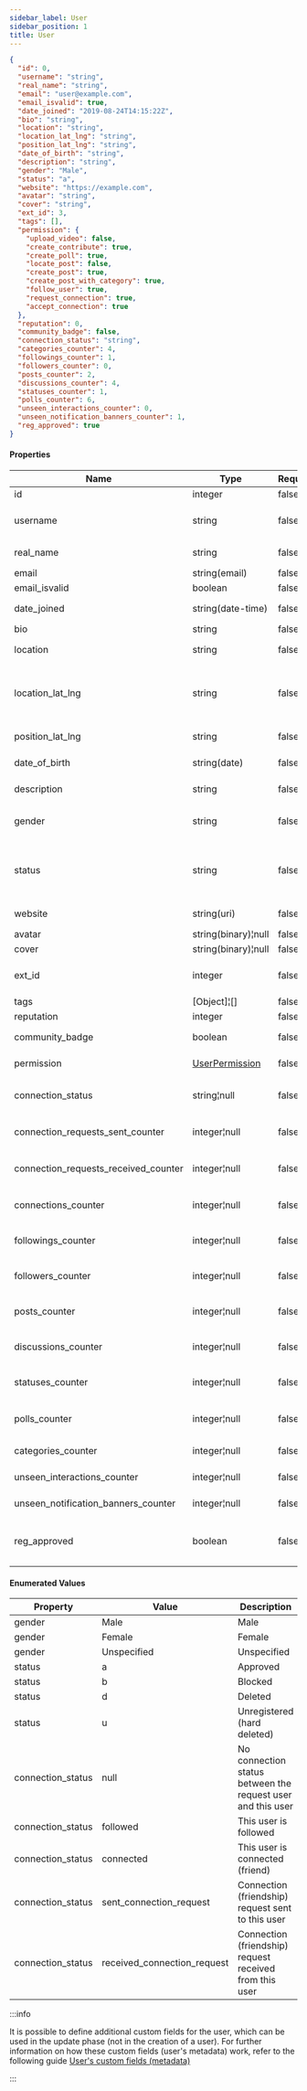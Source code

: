 ```yaml
---
sidebar_label: User
sidebar_position: 1
title: User
---
```


```json
{
  "id": 0,
  "username": "string",
  "real_name": "string",
  "email": "user@example.com",
  "email_isvalid": true,
  "date_joined": "2019-08-24T14:15:22Z",
  "bio": "string",
  "location": "string",
  "location_lat_lng": "string",
  "position_lat_lng": "string",
  "date_of_birth": "string",
  "description": "string",
  "gender": "Male",
  "status": "a",
  "website": "https://example.com",
  "avatar": "string",
  "cover": "string",
  "ext_id": 3,
  "tags": [],
  "permission": {
    "upload_video": false,
    "create_contribute": true,
    "create_poll": true,
    "locate_post": false,
    "create_post": true,
    "create_post_with_category": true,
    "follow_user": true,
    "request_connection": true,
    "accept_connection": true
  },
  "reputation": 0,
  "community_badge": false,
  "connection_status": "string",
  "categories_counter": 4,
  "followings_counter": 1,
  "followers_counter": 0,
  "posts_counter": 2,
  "discussions_counter": 4,
  "statuses_counter": 1,
  "polls_counter": 6,
  "unseen_interactions_counter": 0,
  "unseen_notification_banners_counter": 1,
  "reg_approved": true
}

```

#### Properties

| Name                                 | Type                                                            | Required | Restrictions | Description                                                                                                            | Note                                                                                        |
|--------------------------------------|-----------------------------------------------------------------|----------|--------------|------------------------------------------------------------------------------------------------------------------------|---------------------------------------------------------------------------------------------|
| id                                   | integer                                                         | false    | read-only    | The ID of the user.                                                                                                    ||
| username                             | string                                                          | false    | read-only    | The username of the user. Max 255 characters. Letters, numbers and -/_ characters.                                     ||
| real_name                            | string                                                          | false    | none         | Real name. Max 255 characters.                                                                                         ||
| email                                | string(email)                                                   | false    | read-only    | Email of the user.                                                                                                     ||
| email_isvalid                        | boolean                                                         | false    | read-only    | Email is valid. Default: False.                                                                                        ||
| date_joined                          | string(date-time)                                               | false    | read-only    | Date joined to the community.                                                                                          ||
| bio                                  | string                                                          | false    | none         | User biography.                                                                                                        ||
| location                             | string                                                          | false    | none         | User location. Max 100 characters.                                                                                     ||
| location_lat_lng                     | string                                                          | false    | none         | Location in coordinates. It is populated automatically if "Google Geocoding" integration is active. Format: lat,lng.   ||
| position_lat_lng                     | string                                                          | false    | none         | User current position. Format: lat,lng.                                                                                ||
| date_of_birth                        | string(date)                                                    | false    | none         | Date of birth. Format: YYYY-MM-DD (ISO 8601).                                                                          ||
| description                          | string                                                          | false    | none         | User description. Max 50 characters.                                                                                   ||
| gender                               | string                                                          | false    | none         | User gender. Values: Male, Female, Unspecified. Default: Unspecified.                                                  ||
| status                               | string                                                          | false    | read-only    | User status. Values: a (approved), b (blocked), d (deleted; soft deleted), u (unregistered; hard deleted). Default: a. ||
| website                              | string(uri)                                                     | false    | none         | User website. Max 200 characters.                                                                                      ||
| avatar                               | string(binary)¦null                                             | false    | none         | Avatar of the user.                                                                                                    ||
| cover                                | string(binary)¦null                                             | false    | none         | Cover of the user.                                                                                                     ||
| ext_id                               | integer                                                         | false    | read-only    | The external ID of the user. It is assigned only during signup.                                                        ||
| tags                                 | [Object]¦[]                                                     | false    | none         | User's tag list. List of [Tag](/docs/apireference/v2/schemas/tag).                                                     ||
| reputation                           | integer                                                         | false    | read-only    | User reputation.                                                                                                       ||
| community_badge                      | boolean                                                         | false    | read-only    | Community badge active. Default: False.                                                                                ||
| permission                           | [UserPermission](/docs/apireference/v2/schemas/user_permission) | false    | read-only    | List of user permission. Only for the resource [/user/me/](/docs/apireference/v2/user/me/).                            ||
| connection_status                    | string¦null                                                     | false    | read-only    | The connection status between the request user and this user                                                           ||
| connection_requests_sent_counter     | integer¦null                                                    | false    | read-only    | Number of connection requests sent by the user                                                                         | Only if dynamic preference `configurations.follow_enabled` is `false`                       |
| connection_requests_received_counter | integer¦null                                                    | false    | read-only    | Number of connection requests received by the user                                                                     | Only if dynamic preference `configurations.follow_enabled` is `false`                       |
| connections_counter                  | integer¦null                                                    | false    | read-only    | Number of connections of the user                                                                                      | Only if dynamic preference `configurations.follow_enabled` is `false`                       |
| followings_counter                   | integer¦null                                                    | false    | read-only    | Number of followings of the user                                                                                       | Only if dynamic preference `configurations.follow_enabled` is `true`                        |
| followers_counter                    | integer¦null                                                    | false    | read-only    | Number of followers of the user                                                                                        | Only if dynamic preference `configurations.follow_enabled` is `true`                        |
| posts_counter                        | integer¦null                                                    | false    | read-only    | Number of posts created by the user                                                                                    | Only if dynamic preference `configurations.post_type_enabled` is `true`                     |
| discussions_counter                  | integer¦null                                                    | false    | read-only    | Number of discussions created by the user                                                                              | Only if dynamic preference `configurations.post_type_enabled` is `true`                     |
| statuses_counter                     | integer¦null                                                    | false    | read-only    | Number of statuses created by the user                                                                                 | Only if dynamic preference `configurations.status_type_enabled` is `true`                   |
| polls_counter                        | integer¦null                                                    | false    | read-only    | Number of polls created by the user                                                                                    | Only if dynamic preference `addons.polls_enabled` is `true` or if the user has a staff role |
| categories_counter                   | integer¦null                                                    | false    | read-only    | Number of categories followed by the user                                                                              ||
| unseen_interactions_counter          | integer¦null                                                    | false    | read-only    | Number of unseen notifications of interactions                                                                         | Only for the resource  [/user/me/](/docs/apireference/v2/user/me/)                          |
| unseen_notification_banners_counter  | integer¦null                                                    | false    | read-only    | Number of unseen notification banners                                                                                  | Only for the resource  [/user/me/](/docs/apireference/v2/user/me/)                          |
| reg_approved                         | boolean                                                         | false    | read-only    | Registration approved (false only if users_approval_enabled=true and the user is not approved)                         | Only for the resource  [/user/me/](/docs/apireference/v2/user/me/)                          |

#### Enumerated Values

| Property          | Value                       | Description                                                 |
|-------------------|-----------------------------|-------------------------------------------------------------|
| gender            | Male                        | Male                                                        |
| gender            | Female                      | Female                                                      |
| gender            | Unspecified                 | Unspecified                                                 |
| status            | a                           | Approved                                                    |
| status            | b                           | Blocked                                                     |
| status            | d                           | Deleted                                                     |
| status            | u                           | Unregistered (hard deleted)                                 |
| connection_status | null                        | No connection status between the request user and this user |
| connection_status | followed                    | This user is followed                                       |
| connection_status | connected                   | This user is connected (friend)                             |
| connection_status | sent_connection_request     | Connection (friendship) request sent to this user           |
| connection_status | received_connection_request | Connection (friendship) request received from this user     |

:::info

It is possible to define additional custom fields for the user, which can be used in the update phase (not in the
creation of a user). For further information on how these custom fields (user's metadata) work, refer to the following
guide
[User's custom fields (metadata)](/docs/apireference/v2/usermetadata/)

:::
